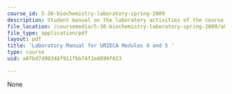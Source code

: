 ```yaml
---
course_id: 5-36-biochemistry-laboratory-spring-2009
description: Student manual on the laboratory activities of the course.
file_location: /coursemedia/5-36-biochemistry-laboratory-spring-2009/a07bd7d90348f911fbb74f2e8899f023_compltstmanual.pdf
file_type: application/pdf
layout: pdf
title: 'Laboratory Manual for URIECA Modules 4 and 5 '
type: course
uid: a07bd7d90348f911fbb74f2e8899f023

---
```

None